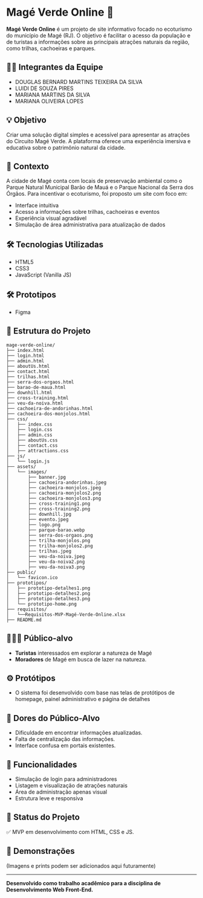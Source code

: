 # Magé Verde Online 🌿

**Magé Verde Online** é um projeto de site informativo focado no ecoturismo do município de Magé (RJ). O objetivo é facilitar o acesso da população e de turistas a informações sobre as principais atrações naturais da região, como trilhas, cachoeiras e parques.

## 🧑‍💻 Integrantes da Equipe
- DOUGLAS BERNARD MARTINS TEIXEIRA DA SILVA
- LUIDI DE SOUZA PIRES 
- MARIANA MARTINS DA SILVA
- MARIANA OLIVEIRA LOPES

## 💡 Objetivo

Criar uma solução digital simples e acessível para apresentar as atrações do Circuito Magé Verde. A plataforma oferece uma experiência imersiva e educativa sobre o patrimônio natural da cidade.

## 🧠 Contexto

A cidade de Magé conta com locais de preservação ambiental como o Parque Natural Municipal Barão de Mauá e o Parque Nacional da Serra dos Órgãos. Para incentivar o ecoturismo, foi proposto um site com foco em:

- Interface intuitiva
- Acesso a informações sobre trilhas, cachoeiras e eventos
- Experiência visual agradável
- Simulação de área administrativa para atualização de dados

## 🛠️ Tecnologias Utilizadas

- HTML5
- CSS3
- JavaScript (Vanilla JS)

## 🛠️ Prototipos

- Figma

## 📁 Estrutura do Projeto

```
mage-verde-online/
├── index.html
├── login.html
├── admin.html
├── aboutUs.html
├── contact.html
├── trilhas.html
├── serra-dos-orgaos.html
├── barao-de-maua.html
├── downhill.html
├── cross-training.html
├── veu-da-noiva.html
├── cachoeira-de-andorinhas.html
├── cachoeira-dos-monjolos.html
├── css/
│   ├── index.css
│   ├── login.css
│   ├── admin.css
│   ├── aboutUs.css
│   ├── contact.css
│   ├── attractions.css
├── js/
│   └── login.js
├── assets/
│   └── images/
│       ├── banner.jpg
│       ├── cachoeira-andorinhas.jpeg
│       ├── cachoeira-monjolos.jpeg
│       ├── cachoeira-monjolos2.png
│       ├── cachoeira-monjolos3.png
│       ├── cross-training1.png
│       ├── cross-training2.png
│       ├── downhill.jpg
│       ├── evento.jpeg
│       ├── logo.png
│       ├── parque-barao.webp
│       ├── serra-dos-orgaos.png
│       ├── trilha-monjolos.png
│       ├── trilha-monjolos2.png
│       ├── trilhas.jpeg
│       ├── veu-da-noiva.jpeg
│       ├── veu-da-noiva2.png
│       ├── veu-da-noiva3.png
├── public/
│   └── favicon.ico
├── prototipos/
│   ├── prototipo-detalhes1.png
│   ├── prototipo-detalhes2.png
│   ├── prototipo-detalhes3.png
│   └── prototipo-home.png
├── requisitos/
│   └──Requisitos-MVP-Magé-Verde-Online.xlsx
├── README.md
```

## 🧑‍🤝‍🧑 Público-alvo

- **Turistas** interessados em explorar a natureza de Magé
- **Moradores** de Magé em busca de lazer na natureza.

## ⚙️ Protótipos 

- O sistema foi desenvolvido com base nas telas de protótipos de homepage, painel administrativo e página de detalhes

## 💢 Dores do Público-Alvo

- Dificuldade em encontrar informações atualizadas.
- Falta de centralização das informações.
- Interface confusa em portais existentes.

## 🔐 Funcionalidades

- Simulação de login para administradores
- Listagem e visualização de atrações naturais
- Área de administração apenas visual
- Estrutura leve e responsiva

## 🚀 Status do Projeto

✅ MVP em desenvolvimento com HTML, CSS e JS.

## 📸 Demonstrações

(Imagens e prints podem ser adicionados aqui futuramente)

---

**Desenvolvido como trabalho acadêmico para a disciplina de Desenvolvimento Web Front-End.**